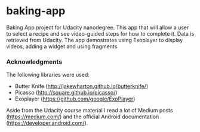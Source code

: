 # baking-app
Baking App project for Udacity nanodegree. This app that will allow a user to select a recipe and see video-guided steps for how to complete it.
Data is retrieved from Udacity. The app demostrates using Exoplayer to display videos, adding a widget and using fragments


### Acknowledgments

The following libraries were used:
* Butter Knife (http://jakewharton.github.io/butterknife/)
* Picasso (http://square.github.io/picasso/)
* Exoplayer (https://github.com/google/ExoPlayer)

Aside from the Udacity course material I read a lot of Medium posts (https://medium.com/) and the official Android documentation (https://developer.android.com/). 

